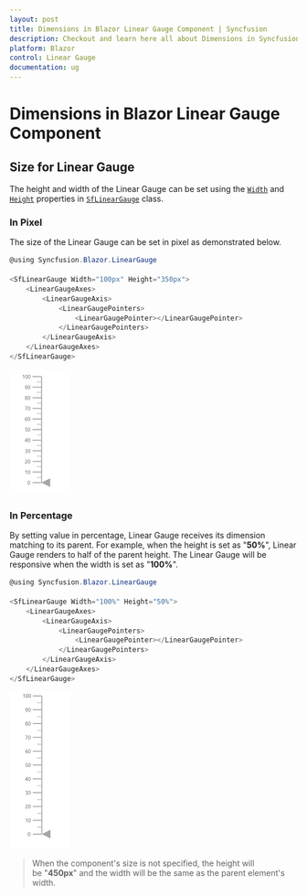 ```yaml
---
layout: post
title: Dimensions in Blazor Linear Gauge Component | Syncfusion
description: Checkout and learn here all about Dimensions in Syncfusion Blazor Linear Gauge component and much more.
platform: Blazor
control: Linear Gauge
documentation: ug
---
```


# Dimensions in Blazor Linear Gauge Component

## Size for Linear Gauge

The height and width of the Linear Gauge can be set using the [`Width`](https://help.syncfusion.com/cr/blazor/Syncfusion.Blazor.LinearGauge.SfLinearGauge.html#Syncfusion_Blazor_LinearGauge_SfLinearGauge_Width) and [`Height`](https://help.syncfusion.com/cr/blazor/Syncfusion.Blazor.LinearGauge.SfLinearGauge.html#Syncfusion_Blazor_LinearGauge_SfLinearGauge_Height) properties in [`SfLinearGauge`](https://help.syncfusion.com/cr/blazor/Syncfusion.Blazor.LinearGauge.SfLinearGauge.html) class.

### In Pixel

The size of the Linear Gauge can be set in pixel as demonstrated below.

```csharp
@using Syncfusion.Blazor.LinearGauge

<SfLinearGauge Width="100px" Height="350px">
    <LinearGaugeAxes>
        <LinearGaugeAxis>
            <LinearGaugePointers>
                <LinearGaugePointer></LinearGaugePointer>
            </LinearGaugePointers>
        </LinearGaugeAxis>
    </LinearGaugeAxes>
</SfLinearGauge>
```

![Linear Gauge with Size in Pixel](images/pixel.png)

### In Percentage

By setting value in percentage, Linear Gauge receives its dimension matching to its parent. For example, when the height is set as "**50%**", Linear Gauge renders to half of the parent height. The Linear Gauge will be responsive when the width is set as "**100%**".

```csharp
@using Syncfusion.Blazor.LinearGauge

<SfLinearGauge Width="100%" Height="50%">
    <LinearGaugeAxes>
        <LinearGaugeAxis>
            <LinearGaugePointers>
                <LinearGaugePointer></LinearGaugePointer>
            </LinearGaugePointers>
        </LinearGaugeAxis>
    </LinearGaugeAxes>
</SfLinearGauge>
```

![Linear Gauge with Size in Percentage](images/percentage.png)

> When the component's size is not specified, the height will be "**450px**" and the width will be the same as the parent element's width.
